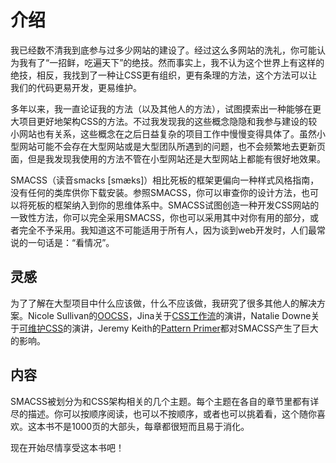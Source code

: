 # 介绍

我已经数不清我到底参与过多少网站的建设了。经过这么多网站的洗礼，你可能认为我有了“一招鲜，吃遍天下”的绝技。然而事实上，我不认为这个世界上有这样的绝技，相反，我找到了一种让CSS更有组织，更有条理的方法，这个方法可以让我们的代码更易开发，更易维护。

多年以来，我一直论证我的方法（以及其他人的方法），试图摸索出一种能够在更大项目更好地架构CSS的方法。不过我发现我的这些概念隐隐和我参与建设的较小网站也有关系，这些概念在之后日益复杂的项目工作中慢慢变得具体了。虽然小型网站可能不会存在大型网站或是大型团队所遇到的问题，也不会频繁地去更新页面，但是我发现我使用的方法不管在小型网站还是大型网站上都能有很好地效果。

SMACSS（读音smacks \[smæks\]）相比死板的框架更偏向一种样式风格指南，没有任何的类库供你下载安装。参照SMACSS，你可以审查你的设计方法，也可以将死板的框架纳入到你的思维体系中。SMACSS试图创造一种开发CSS网站的一致性方法，你可以完全采用SMACSS，你也可以采用其中对你有用的部分，或者完全不予采用。我知道这不可能适用于所有人，因为谈到web开发时，人们最常说的一句话是：“看情况”。

## 灵感

为了了解在大型项目中什么应该做，什么不应该做，我研究了很多其他人的解决方案。Nicole Sullivan的[OOCSS](http://oocss.org)，Jina关于[CSS工作流](https://vimeo.com/15982903)的演讲，Natalie Downe关于[可维护CSS](http://blog.natbat.net/post/46613977728/practical-maintainable-css)的演讲，Jeremy Keith的[Pattern Primer](https://adactio.com/journal/5028)都对SMACSS产生了巨大的影响。

## 内容

SMACSS被划分为和CSS架构相关的几个主题。每个主题在各自的章节里都有详尽的描述。你可以按顺序阅读，也可以不按顺序，或者也可以挑着看，这个随你喜欢。这本书不是1000页的大部头，每章都很短而且易于消化。

现在开始尽情享受这本书吧！

